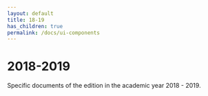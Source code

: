 ```yaml
---
layout: default
title: 18-19
has_children: true
permalink: /docs/ui-components
---
```


# 2018-2019

Specific documents of the edition in the academic year 2018 - 2019.
